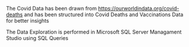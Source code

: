 The Covid Data has been drawn from https://ourworldindata.org/covid-deaths and has been structured into Covid Deaths and Vaccinations Data for better insights

The Data Exploration is performed in Microsoft SQL Server Managament Studio using SQL Queries
